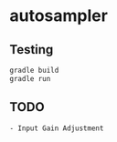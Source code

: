# autosampler


## Testing
```bash
gradle build
gradle run
```

## TODO
```
- Input Gain Adjustment
```